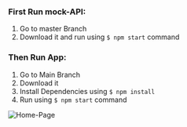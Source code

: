 ### First Run mock-API:
  1. Go to master Branch
  2. Download it and run using `$ npm start` command
  
### Then Run App:
  1. Go to Main Branch
  2. Download it 
  3. Install Dependencies using `$ npm install` 
  4. Run using `$ npm start` command

![Home-Page](https://github.com/JagjiwanChimkar/100DaysofReactCode_Project1/tree/main/screenshot)
